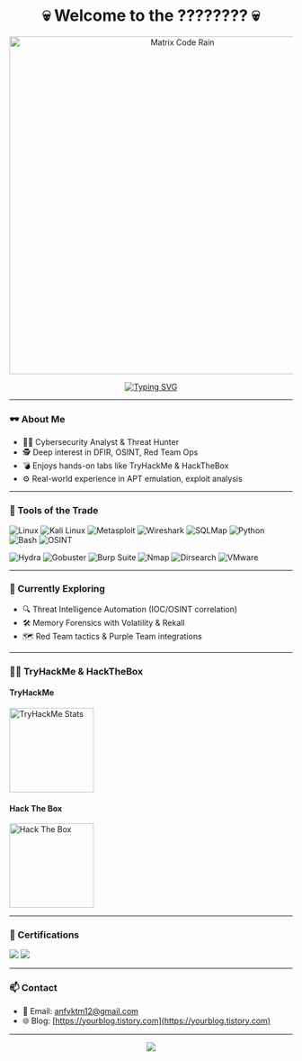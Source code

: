 <h1 align="center">💀 Welcome to the ???????? 💀</h1>
<p align="center">
  <img src="https://cdn.pixabay.com/animation/2023/09/07/21/54/21-54-00-174_512.gif" alt="Matrix Code Rain" width="600" />
</p>

<p align="center">
  <a href="https://git.io/typing-svg">
    <img src="https://readme-typing-svg.demolab.com/?font=Fira+Code&weight=700&pause=1000&color=00FF00&background=000000&width=600&height=60&lines=Exploit+Hunter|OSINT+Analyst|CTI+Researcher" alt="Typing SVG" />
  </a>
</p>

---

### 🕶️ About Me
- 👨‍💻 Cybersecurity Analyst & Threat Hunter  
- 🕵️ Deep interest in DFIR, OSINT, Red Team Ops  
- 💣 Enjoys hands-on labs like TryHackMe & HackTheBox  
- ⚙️ Real-world experience in APT emulation, exploit analysis

---

### 🧰 Tools of the Trade
![Linux](https://img.shields.io/badge/Linux-000000?style=flat&logo=linux&logoColor=white)
![Kali Linux](https://img.shields.io/badge/Kali_Linux-005678?style=flat&logo=kalilinux)
![Metasploit](https://img.shields.io/badge/Metasploit-5e4bb2?style=flat&logo=metasploit)
![Wireshark](https://img.shields.io/badge/Wireshark-1679A7?style=flat&logo=wireshark)
![SQLMap](https://img.shields.io/badge/SQLMap-yellow?style=flat)
![Python](https://img.shields.io/badge/Python-2b5b84?style=flat&logo=python)
![Bash](https://img.shields.io/badge/Bash-4EAA25?style=flat&logo=gnu-bash)
![OSINT](https://img.shields.io/badge/OSINT-black?style=flat)

![Hydra](https://img.shields.io/badge/Hydra-grey?style=flat)
![Gobuster](https://img.shields.io/badge/Gobuster-darkgreen?style=flat)
![Burp Suite](https://img.shields.io/badge/Burp_Suite-orange?style=flat&logo=burpsuite)
![Nmap]()
![Dirsearch](https://img.shields.io/badge/Dirsearch-555555?style=flat)
![VMware](https://img.shields.io/badge/VMware-607078?style=flat&logo=vmware)

---

### 🧪 Currently Exploring
- 🔍 Threat Intelligence Automation (IOC/OSINT correlation)
- 🛠️ Memory Forensics with Volatility & Rekall  
- 🗺️ Red Team tactics & Purple Team integrations

---

### 🏴‍☠️ TryHackMe & HackTheBox

#### TryHackMe
<img src="https://tryhackme-badges.s3.amazonaws.com/YOUR_THM_USERNAME.png" alt="TryHackMe Stats" height="150px"/>

#### Hack The Box  
<img src="https://academy.hackthebox.com/storage/badges/philomath.png" alt="Hack The Box" height="150px"/>

---

### 📜 Certifications
<!-- Add badges from Credly or manual links if available -->
<img src="https://img.shields.io/badge/Certificate-THM_RedTeam-blue?style=flat-square" />
<img src="https://img.shields.io/badge/Certificate-HTB_Pentester-green?style=flat-square" />

---

### 📫 Contact
- 📧 Email: anfvktm12@gmail.com
- 🌐 Blog: [https://yourblog.tistory.com](https://yourblog.tistory.com)

---

<p align="center">
  <img src="https://github-readme-stats.vercel.app/api?username=YOUR_GITHUB_ID&show_icons=true&theme=dark&hide=prs" />
</p>
